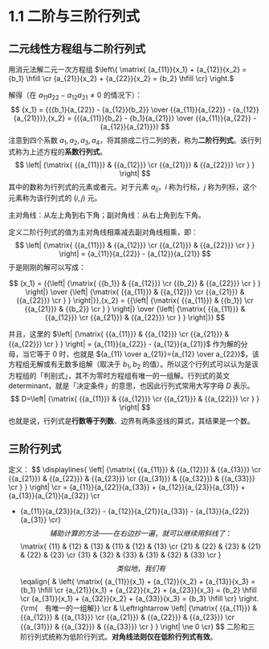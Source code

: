 # 1.1 二阶与三阶行列式

## 二元线性方程组与二阶行列式

用消元法解二元一次方程组 $\left\{ \matrix{
  {a_{11}}{x_1} + {a_{12}}{x_2} = {b_1} \hfill \cr 
  {a_{21}}{x_2} + {a_{22}}{x_2} = {b_2} \hfill \cr}  \right.$

解得（在 $a_{11}a_{22}-a_{12}a_{21} \ne 0$ 的情况下）：
$$
{x_1} = {{{b_1}{a_{22}} - {a_{12}}{b_2}} \over {{a_{11}}{a_{22}} - {a_{12}}{a_{21}}}},{x_2} = {{{a_{11}}{b_2} - {b_1}{a_{21}}} \over {{a_{11}}{a_{22}} - {a_{12}}{a_{21}}}}
$$
注意到四个系数 $a_1,a_2,a_3,a_4$，将其排成二行二列的表，称为**二阶行列式**。该行列式称为上述方程的**系数行列式**。
$$
\left| {\matrix{
   {{a_{11}}} & {{a_{12}}}  \cr 
   {{a_{21}}} & {{a_{22}}}  \cr 
 } } \right|
$$
其中的数称为行列式的元素或者元。对于元素 $a_{ij}$，$i$ 称为行标，$j$ 称为列标，这个元素称为该行列式的 $(i,j)$ 元。

主对角线：从左上角到右下角；副对角线：从右上角到左下角。

定义二阶行列式的值为主对角线相乘减去副对角线相乘，即：
$$
\left| {\matrix{
   {{a_{11}}} & {{a_{12}}}  \cr 
   {{a_{21}}} & {{a_{22}}}  \cr 
 } } \right| = {a_{11}}{a_{22}} - {a_{12}}{a_{21}}
$$
于是刚刚的解可以写成：

$$
{x_1} = {{\left| {\matrix{
   {{b_1}} & {{a_{12}}}  \cr 
   {{b_2}} & {{a_{22}}}  \cr 
 } } \right|} \over {\left| {\matrix{
   {{a_{11}}} & {{a_{12}}}  \cr 
   {{a_{21}}} & {{a_{22}}}  \cr 
 } } \right|}},{x_2} = {{\left| {\matrix{
   {{a_{11}}} & {{b_1}}  \cr 
   {{a_{21}}} & {{b_2}}  \cr 
 } } \right|} \over {\left| {\matrix{
   {{a_{11}}} & {{a_{12}}}  \cr 
   {{a_{21}}} & {{a_{22}}}  \cr 
 } } \right|}}
$$

并且，这里的 $\left| {\matrix{
   {{a_{11}}} & {{a_{12}}}  \cr 
   {{a_{21}}} & {{a_{22}}}  \cr 
 } } \right| = {a_{11}}{a_{22}} - {a_{12}}{a_{21}}$ 作为解的分母，当它等于 $0$ 时，也就是 ${a_{11} \over a_{21}}={a_{12} \over a_{22}}$，该方程组无解或有无数多组解（取决于 $b_1,b_2$ 的值）。所以这个行列式可以认为是该方程组的「判别式」，其不为零时方程组有唯一的一组解。行列式的英文 determinant，就是「决定条件」的意思，也因此行列式常用大写字母 $D$ 表示。
$$
D=\left| {\matrix{
   {{a_{11}}} & {{a_{12}}}  \cr 
   {{a_{21}}} & {{a_{22}}}  \cr 
 } } \right|
$$
也就是说，行列式是**行数等于列数**、边界有两条竖线的算式，其结果是一个数。

## 三阶行列式

定义：
$$
\displaylines{
  \left| {\matrix{
   {{a_{11}}} & {{a_{12}}} & {{a_{13}}}  \cr 
   {{a_{21}}} & {{a_{22}}} & {{a_{23}}}  \cr 
   {{a_{31}}} & {{a_{32}}} & {{a_{33}}}  \cr 
 } } \right| \cr 
   = {a_{11}}{a_{22}}{a_{33}} + {a_{12}}{a_{23}}{a_{31}} + {a_{13}}{a_{21}}{a_{32}} \cr 
   - {a_{11}}{a_{23}}{a_{32}} - {a_{12}}{a_{21}}{a_{33}} - {a_{13}}{a_{22}}{a_{31}} \cr}
$$
辅助计算的方法——在右边抄一遍，就可以继续用斜线了：
$$
\matrix{
   {11} & {12} & {13} & {11} & {12} & {13}  \cr 
   {21} & {22} & {23} & {21} & {22} & {23}  \cr 
   {31} & {32} & {33} & {31} & {32} & {33}  \cr 
 }
$$
类似地，我们有
$$
\eqalign{
  & \left\{ \matrix{
  {a_{11}}{x_1} + {a_{12}}{x_2} + {a_{13}}{x_3} = {b_1} \hfill \cr 
  {a_{21}}{x_1} + {a_{22}}{x_2} + {a_{23}}{x_3} = {b_2} \hfill \cr 
  {a_{31}}{x_1} + {a_{32}}{x_2} + {a_{33}}{x_3} = {b_3} \hfill \cr}  \right.{\rm{　有唯一的一组解}}  \cr 
  &  \Leftrightarrow \left| {\matrix{
   {{a_{11}}} & {{a_{12}}} & {{a_{13}}}  \cr 
   {{a_{21}}} & {{a_{22}}} & {{a_{23}}}  \cr 
   {{a_{31}}} & {{a_{32}}} & {{a_{33}}}  \cr 
 } } \right| \ne 0 \cr} 
$$
二阶和三阶行列式统称为低阶行列式。**对角线法则仅在低阶行列式有效**。
